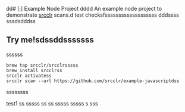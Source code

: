 dd# [:] Example Node Project
dddd
An example node project to demonstrate [srcclr](https://www.srsscclr.com) scans.d test checksfsssssssssssssssssss dddssss
sssdsdddss
## Try me!sdssddsssssss
ssssss
```sssssss
brew tap srcclr/srcclrsssss
brew install srcclrss
srcclr activatess
srcclr scan --url https://github.com/srcclr/example-javascriptdss
```
ssssssss

test1
ss
sssss
ss
ss
sssss
sssss
s
sss
